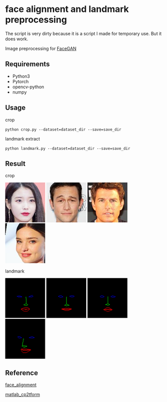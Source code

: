 # face alignment and landmark preprocessing

The script is very dirty because it is a script I made for temporary use. But it does work.

Image preprocessing for [FaceGAN](https://github.com/MakeDirtyCode/FaceGAN)

## Requirements

- Python3
- Pytorch
- opencv-python
- numpy

## Usage

crop
```
python crop.py --dataset=dataset_dir --save=save_dir
```

landmark extract
```
python landmark.py --dataset=dataset_dir --save=save_dir
```

## Result

crop

![1](result/testset-crop/testset/1.jpg)
![2](result/testset-crop/testset/2.jpg)
![3](result/testset-crop/testset/3.jpg)
![4](result/testset-crop/testset/4.jpg)

landmark

![1](result/testset-landmark/testset/1.png)
![2](result/testset-landmark/testset/2.png)
![3](result/testset-landmark/testset/3.png)
![4](result/testset-landmark/testset/4.png)


## Reference

[face_alignment](https://github.com/1adrianb/face-alignment)

[matlab_cp2tform](https://github.com/clcarwin/sphereface_pytorch)